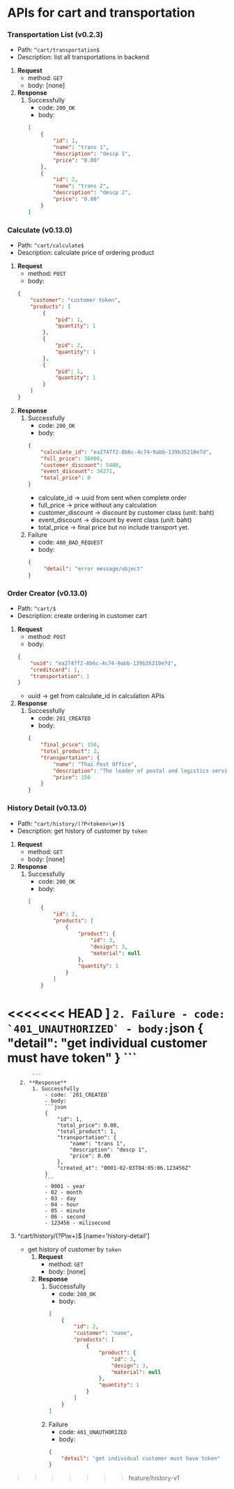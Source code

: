 # APIs for cart and transportation

### Transportation List **(v0.2.3)**
- Path: `^cart/transportation$`
- Description: list all transportations in backend
1. **Request**
    - method: `GET`
    - body: [none]
2. **Response**
    1. Successfully
        - code: `200_OK`
        - body:
        ```json
        [
            {
                "id": 1,
                "name": "trans 1",
                "description": "descp 1",
                "price": "0.00"
            },
            {
                "id": 2,
                "name": "trans 2",
                "description": "descp 2",
                "price": "0.00"
            }
        ]
        ```

### Calculate **(v0.13.0)**
- Path: `^cart/calculate$`
- Description: calculate price of ordering product
1. **Request**
    - method: `POST`
    - body:
    ```json
    {
        "customer": "customer token",
        "products": [
            {
                "pid": 1,
                "quantity": 1
            },
            {
                "pid": 2,
                "quantity": 1
            },
            {
                "pid": 1,
                "quantity": 1
            }
        ]
    }
    ```
2. **Response**
    1. Successfully
        - code: `200_OK`
        - body:
        ```json
        {
            "calculate_id": "ea2747f2-8b6c-4c74-9abb-139b35210e7d",
            "full_price": 36000,
            "customer_discount": 5400,
            "event_discount": 34271,
            "total_price": 0
        }
        ```
        - calculate_id -> uuid from sent when complete order
        - full_price -> price without any calculation
        - customer_discount -> discount by customer class (unit: baht)
        - event_discount -> discount by event class (unit: baht)
        - total_price -> final price but no include transport yet.
    1. Failure
        - code: `400_BAD_REQUEST`
        - body:
        ```json
        {
             "detail": "error message/object"
        }
        ```

### Order Creator **(v0.13.0)**
- Path: `^cart/$`
- Description: create ordering in customer cart
1. **Request**
    - method: `POST`
    - body:
    ```json
    {
        "uuid": "ea2747f2-8b6c-4c74-9abb-139b35210e7d",
        "creditcard": 1,
        "transportation": 1
    }
    ```
    - uuid -> get from calculate_id in calculation APIs
2. **Response**
    1. Successfully
        - code: `201_CREATED`
        - body:
        ```json
        {
            "final_price": 150,
            "total_product": 2,
            "transportation": {
                "name": "Thai Post Office",
                "description": "The leader of postal and logistics service in ASEAN.",
                "price": 150
            }
        }
        ```

### History Detail **(v0.13.0)**
- Path: `^cart/history/(?P<token>\w+)$`
- Description: get history of customer by `token`
1. **Request**
    - method: `GET`
    - body: [none]
2. **Response**
    1. Successfully
        - code: `200_OK`
        - body:
        ```json
        [
            {
                "id": 2,
                "products": [
                    {
                        "product": {
                            "id": 3,
                            "design": 3,
                            "material": null
                        },
                        "quantity": 1
                    }
                ]
            }
<<<<<<< HEAD
        ]
        ```
    2. Failure
        - code: `401_UNAUTHORIZED`
        - body:
        ```json
        {
            "detail": "get individual customer must have token"
        }
        ```
=======
            ```
        2. **Response**
            1. Successfully
                - code: `201_CREATED`
                - body:
                ```json
                {
                    "id": 1,
                    "total_price": 0.00,
                    "total_product": 1,
                    "transportation": {
                        "name": "trans 1",
                        "description": "descp 1",
                        "price": 0.00
                    },
                    "created_at": "0001-02-03T04:05:06.123456Z"
                }
                ```
                - 0001 - year
                - 02 - month
                - 03 - day
                - 04 - hour
                - 05 - minute
                - 06 - second
                - 123456 - milisecond
3. ^cart/history/(?P<token>\w+)$ [name='history-detail']
    - get history of customer by `token`
        1. **Request**
            - method: `GET`
            - body: [none]
        2. **Response**
            1. Successfully
                - code: `200_OK`
                - body:
                ```json
                [
                    {
                        "id": 2,
                        "customer": "name",
                        "products": [
                            {
                                "product": {
                                    "id": 3,
                                    "design": 3,
                                    "material": null
                                },
                                "quantity": 1
                            }
                        ]
                    }
                ]
                ```
            2. Failure
                - code: `401_UNAUTHORIZED`
                - body:
                ```json
                {
                    "detail": "get individual customer must have token"
                }
                ```
>>>>>>> feature/history-v1
